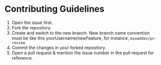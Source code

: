 # Contributing Guidelines

1. Open the issue first.
2. Fork the repository.
3. Create and switch to the new branch. New branch name convention must be like this yourUsername/newFeature, for instance, `msaaddev/pr-review`
4. Commit the changes in your forked repository.
5. Open a pull request & mention the issue number in the pull request for reference.